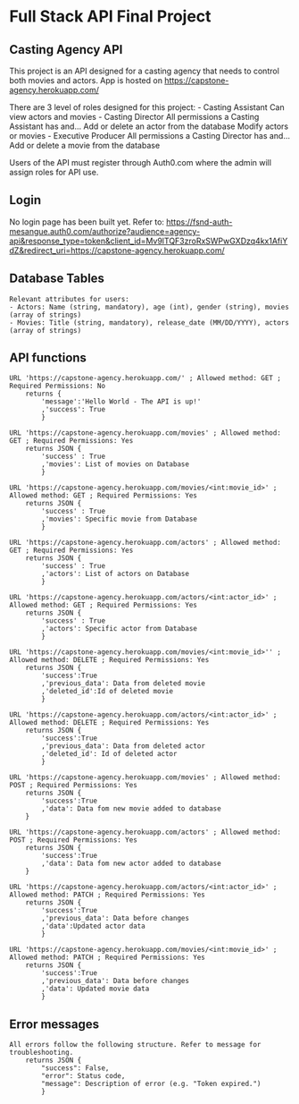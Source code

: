 # Full Stack API Final Project

## Casting Agency API

This project is an API designed for a casting agency that needs to control both movies and actors. App is hosted on https://capstone-agency.herokuapp.com/

There are 3 level of roles designed for this project:
	- Casting Assistant
		Can view actors and movies
	- Casting Director
		All permissions a Casting Assistant has and…
		Add or delete an actor from the database
		Modify actors or movies
	- Executive Producer
		All permissions a Casting Director has and…
		Add or delete a movie from the database

Users of the API must register through Auth0.com where the admin will assign roles for API use.

## Login

No login page has been built yet. Refer to: https://fsnd-auth-mesangue.auth0.com/authorize?audience=agency-api&response_type=token&client_id=Mv9lTQF3zroRxSWPwGXDzq4kx1AfiYdZ&redirect_uri=https://capstone-agency.herokuapp.com/

## Database Tables
	Relevant attributes for users:
	- Actors: Name (string, mandatory), age (int), gender (string), movies (array of strings)
	- Movies: Title (string, mandatory), release_date (MM/DD/YYYY), actors (array of strings)

## API functions

	URL 'https://capstone-agency.herokuapp.com/' ; Allowed method: GET ; Required Permissions: No
		returns {
			'message':'Hello World - The API is up!'
			,'success': True
			}

	URL 'https://capstone-agency.herokuapp.com/movies' ; Allowed method: GET ; Required Permissions: Yes
		returns JSON {
			'success' : True
			,'movies': List of movies on Database 
			}

	URL 'https://capstone-agency.herokuapp.com/movies/<int:movie_id>' ; Allowed method: GET ; Required Permissions: Yes
		returns JSON {
			'success' : True
			,'movies': Specific movie from Database
			}

	URL 'https://capstone-agency.herokuapp.com/actors' ; Allowed method: GET ; Required Permissions: Yes
		returns JSON {
			'success' : True
			,'actors': List of actors on Database
			}

	URL 'https://capstone-agency.herokuapp.com/actors/<int:actor_id>' ; Allowed method: GET ; Required Permissions: Yes
		returns JSON {
			'success' : True
			,'actors': Specific actor from Database
			}

	URL 'https://capstone-agency.herokuapp.com/movies/<int:movie_id>'' ; Allowed method: DELETE ; Required Permissions: Yes
		returns JSON {
			'success':True
			,'previous_data': Data from deleted movie
			,'deleted_id':Id of deleted movie
			}

	URL 'https://capstone-agency.herokuapp.com/actors/<int:actor_id>' ; Allowed method: DELETE ; Required Permissions: Yes
		returns JSON {
			'success':True
			,'previous_data': Data from deleted actor
			,'deleted_id': Id of deleted actor
			}

	URL 'https://capstone-agency.herokuapp.com/movies' ; Allowed method: POST ; Required Permissions: Yes
		returns JSON {
			'success':True
			,'data': Data fom new movie added to database
		}

	URL 'https://capstone-agency.herokuapp.com/actors' ; Allowed method: POST ; Required Permissions: Yes
		returns JSON {
			'success':True
			,'data': Data fom new actor added to database
		}

	URL 'https://capstone-agency.herokuapp.com/actors/<int:actor_id>' ; Allowed method: PATCH ; Required Permissions: Yes
		returns JSON {
			'success':True
			,'previous_data': Data before changes
			,'data':Updated actor data
			}

	URL 'https://capstone-agency.herokuapp.com/movies/<int:movie_id>' ; Allowed method: PATCH ; Required Permissions: Yes
		returns JSON {
			'success':True
			,'previous_data': Data before changes
			,'data': Updated movie data
			}





## Error messages
	All errors follow the following structure. Refer to message for troubleshooting.
		returns JSON {
			"success": False, 
			"error": Status code,
			"message": Description of error (e.g. "Token expired.")
			}





